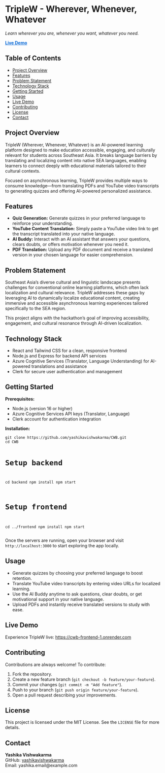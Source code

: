 <h1>TripleW - Wherever, Whenever, Whatever</h1>

<p><em>Learn wherever you are, whenever you want, whatever you need.</em></p>

<p>
  <a href="https://cwb-frontend-1.onrender.com" target="_blank" rel="noopener noreferrer" style="font-weight: bold; color: #0366d6;">
    Live Demo
  </a>
</p>

<h2>Table of Contents</h2>
<ul>
  <li><a href="#project-overview">Project Overview</a></li>
  <li><a href="#features">Features</a></li>
  <li><a href="#problem-statement">Problem Statement</a></li>
  <li><a href="#technology-stack">Technology Stack</a></li>
  <li><a href="#getting-started">Getting Started</a></li>
  <li><a href="#usage">Usage</a></li>
  <li><a href="#live-demo">Live Demo</a></li>
  <li><a href="#contributing">Contributing</a></li>
  <li><a href="#license">License</a></li>
  <li><a href="#contact">Contact</a></li>
</ul>

<h2 id="project-overview">Project Overview</h2>
<p>
  TripleW (Wherever, Whenever, Whatever) is an AI-powered learning platform designed to make education accessible, engaging, and culturally relevant for students across Southeast Asia.
  It breaks language barriers by translating and localizing content into native SEA languages, enabling learners to connect deeply with educational materials tailored to their cultural contexts.
</p>
<p>
  Focused on asynchronous learning, TripleW provides multiple ways to consume knowledge—from translating PDFs and YouTube video transcripts to generating quizzes and offering AI-powered personalized assistance.
</p>

<h2 id="features">Features</h2>
<ul>
  <li><strong>Quiz Generation:</strong> Generate quizzes in your preferred language to reinforce your understanding.</li>
  <li><strong>YouTube Content Translation:</strong> Simply paste a YouTube video link to get the transcript translated into your native language.</li>
  <li><strong>AI Buddy:</strong> Interact with an AI assistant that answers your questions, clears doubts, or offers motivation whenever you need it.</li>
  <li><strong>PDF Translation:</strong> Upload any PDF document and receive a translated version in your chosen language for easier comprehension.</li>
</ul>

<h2 id="problem-statement">Problem Statement</h2>
<p>
  Southeast Asia’s diverse cultural and linguistic landscape presents challenges for conventional online learning platforms, which often lack localization and cultural relevance.
  TripleW addresses these gaps by leveraging AI to dynamically localize educational content, creating immersive and accessible asynchronous learning experiences tailored specifically to the SEA region.
</p>
<p>
  This project aligns with the hackathon’s goal of improving accessibility, engagement, and cultural resonance through AI-driven localization.
</p>

<h2 id="technology-stack">Technology Stack</h2>
<ul>
  <li>React and Tailwind CSS for a clean, responsive frontend</li>
  <li>Node.js and Express for backend API services</li>
  <li>Azure Cognitive Services (Translator, Language Understanding) for AI-powered translations and assistance</li>
  <li>Clerk for secure user authentication and management</li>
</ul>

<h2 id="getting-started">Getting Started</h2>
<p><strong>Prerequisites:</strong></p>
<ul>
  <li>Node.js (version 16 or higher)</li>
  <li>Azure Cognitive Services API keys (Translator, Language)</li>
  <li>Clerk account for authentication integration</li>
</ul>

<p><strong>Installation:</strong></p>
<pre><code>git clone https://github.com/yashikavishwakarma/CWB.git
cd CWB

# Setup backend
cd backend
npm install
npm start

# Setup frontend
cd ../frontend
npm install
npm start
</code></pre>

<p>Once the servers are running, open your browser and visit <code>http://localhost:3000</code> to start exploring the app locally.</p>

<h2 id="usage">Usage</h2>
<ul>
  <li>Generate quizzes by choosing your preferred language to boost retention.</li>
  <li>Translate YouTube video transcripts by entering video URLs for localized learning.</li>
  <li>Use the AI Buddy anytime to ask questions, clear doubts, or get motivational support in your native language.</li>
  <li>Upload PDFs and instantly receive translated versions to study with ease.</li>
</ul>

<h2 id="live-demo">Live Demo</h2>
<p>Experience TripleW live: <a href="https://cwb-frontend-1.onrender.com" target="_blank" rel="noopener noreferrer">https://cwb-frontend-1.onrender.com</a></p>

<h2 id="contributing">Contributing</h2>
<p>Contributions are always welcome! To contribute:</p>
<ol>
  <li>Fork the repository.</li>
  <li>Create a new feature branch (<code>git checkout -b feature/your-feature</code>).</li>
  <li>Commit your changes (<code>git commit -m "Add feature"</code>).</li>
  <li>Push to your branch (<code>git push origin feature/your-feature</code>).</li>
  <li>Open a pull request describing your improvements.</li>
</ol>

<h2 id="license">License</h2>
<p>This project is licensed under the MIT License. See the <code>LICENSE</code> file for more details.</p>

<h2 id="contact">Contact</h2>
<p>
  <strong>Yashika Vishwakarma</strong><br />
  GitHub: <a href="https://github.com/yashikavishwakarma" target="_blank" rel="noopener noreferrer">yashikavishwakarma</a><br />
  Email: yashika.email@example.com <!-- Please replace with your actual email -->
</p>
